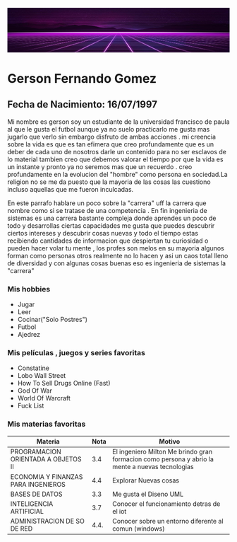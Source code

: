 

![Image](/imagen.png)


# Gerson Fernando Gomez 


## Fecha de Nacimiento: 16/07/1997

Mi nombre es gerson soy un estudiante de la universidad francisco de paula al que le gusta el futbol aunque ya no suelo practicarlo me gusta mas jugarlo que verlo sin embargo disfruto de ambas acciones . mi creencia sobre la vida es que es tan efimera que creo profundamente que es un deber de cada uno de nosotros darle un contenido para no ser esclavos de lo material tambien creo que debemos valorar el tiempo por que la vida es un instante y pronto ya no seremos mas que un recuerdo . creo profundamente en la evolucion del "hombre" como persona en sociedad.La religion no se me da puesto que la mayoria de las cosas las cuestiono incluso aquellas que me fueron inculcadas.


En este parrafo hablare un poco sobre la "carrera" uff la carrera que nombre como si se tratase de una competencia . En fin ingenieria de sistemas es una carrera bastante compleja donde aprendes un poco de todo y desarrollas ciertas capacidades me gusta que puedes descubrir ciertos intereses y descubrir cosas nuevas y todo el tiempo estas recibiendo cantidades de informacion que despiertan tu curiosidad o pueden hacer volar tu mente , los profes son melos en su mayoria algunos forman como personas otros realmente no lo hacen y asi un caos total lleno de diversidad y con algunas cosas buenas eso es ingenieria de sistemas la "carrera"

### Mis hobbies
* Jugar
* Leer
* Cocinar("Solo Postres")
* Futbol
* Ajedrez

### Mis películas , juegos y series favoritas
- Constatine
- Lobo Wall Street
- How To Sell Drugs Online (Fast)
- God Of War
- World Of Warcraft
- Fuck List

### Mis materias favoritas

Materia | Nota | Motivo
------------ | ------------- |------------
PROGRAMACION ORIENTADA A OBJETOS II | 3.4 | El ingeniero Milton Me brindo gran formacion como persona y abrio la mente a nuevas tecnologias
ECONOMIA Y FINANZAS PARA INGENIEROS | 4.4|Explorar Nuevas cosas
BASES DE DATOS | 3.3 |Me gusta el Diseno UML
INTELIGENCIA ARTIFICIAL | 3.7 |Conocer el funcionamiento detras de el iot
ADMINISTRACION DE SO DE RED | 4.4.|Conocer sobre un entorno diferente al comun (windows)



